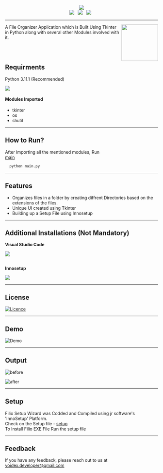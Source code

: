 <div align="center">
       <img src="https://github.com/k-arthik-r/Filio/assets/111432615/05e31abd-1268-40f1-8c0b-89c6bcd874bd" >
</div>

<div align='center'>
       <a><img src="https://img.shields.io/badge/python-3670A0?style=for-the-badge&logo=python&logoColor=ffdd54" /></a> &nbsp;
        <a><img src="https://img.shields.io/badge/Tkinter-ff0000?style=for-the-badge&logo=python&logoColor=ffdd54" /></a> &nbsp;
       <a><img src="https://img.shields.io/badge/Inkscape-e0e0e0?style=for-the-badge&logo=inkscape&logoColor=080A13" /></a> &nbsp;
</div>

--------------------------

<img src="https://github.com/k-arthik-r/Filio/assets/111432615/1658b9ce-c268-4dfe-87cc-ff367e14728f" align="right" height="120px" width="120px">

<p text-align="left">A File Organizer Application which is Built Using Tkinter in Python along with several other Modules involved with it.</p><br /><br />


## Requirments
Python 3.11.1 (Recommended) 

<a href="https://www.python.org/downloads/" alt="3.11.1">
        <img src="https://img.shields.io/badge/python-3670A0?style=for-the-badge&logo=python&logoColor=ffdd54" /></a>
  
<h4>Modules Imported</h4>

- tkinter
- os
- shutil
--------------------------
## How to Run?

After Importing all the mentioned modules, Run<br>
[main](main.py)
```bash
  python main.py
```
-------------------------
## Features

- Organizes files in a folder by creating diffrent Directories based on the extensions of the files.
- Unique UI created using Tkinter
- Building up a Setup File using Innosetup
---------------------------

## Additional Installations (Not Mandatory)

**Visual Studio Code**  

<a href="https://code.visualstudio.com/" alt="VS Code">
        <img src="https://img.shields.io/badge/Visual%20Studio%20Code-0078d7.svg?style=for-the-badge&logo=visual-studio-code&logoColor=white" /></a><br>
<br> 

**Innosetup**      

<a href="https://jrsoftware.org/isinfo.php" alt="Innosetup">
        <img src="https://img.shields.io/badge/InnoSetup-000080?style=for-the-badge" /></a>
        
----------------------------
## License

[![Licence](https://img.shields.io/github/license/Ileriayo/markdown-badges?style=for-the-badge)](./LICENSE)

----------------------------

## Demo

![Demo](https://github.com/k-arthik-r/Filio/assets/111432615/4751a858-062c-44c4-8c26-62aeee2ccd3f)


------------------------------

## Output
![before](https://github.com/k-arthik-r/Filio/assets/111432615/84807e8c-04ab-4d46-924e-6b23f8623151)

![after](https://github.com/k-arthik-r/Filio/assets/111432615/6fe5fca7-ed1e-4730-92d1-d749400b2ed1)

------------------------------
## Setup

Filio Setup Wizard was Codded and Compiled using jr software's 'InnoSetup' Platform.<br>
Check on the Setup file - [setup](Setup.iss) <br>
To Install Filio EXE File Run the setup file

---------------------------
## Feedback
If you have any feedback, please reach out to us at voidex.developer@gmail.com
